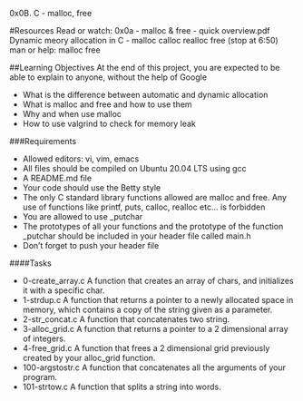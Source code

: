 0x0B. C - malloc, free

#Resources
Read or watch:
0x0a - malloc & free - quick overview.pdf
Dynamic meory allocation in C - malloc calloc realloc free (stop at 6:50)
man or help:
malloc
free

##Learning Objectives
At the end of this project, you are expected to be able to explain to anyone, without the help of Google
* What is the difference between automatic and dynamic allocation
* What is malloc and free and how to use them
* Why and when use malloc
* How to use valgrind to check for memory leak

###Requirements
* Allowed editors: vi, vim, emacs
* All files should be compiled on Ubuntu 20.04 LTS using gcc
* A README.md file
* Your code should use the Betty style
* The only C standard library functions allowed are malloc and free. Any use of functions like printf, puts, calloc, realloc etc… is forbidden
* You are allowed to use _putchar
* The prototypes of all your functions and the prototype of the function _putchar should be included in your header file called main.h
* Don’t forget to push your header file

####Tasks
* 0-create_array.c
A function that creates an array of chars, and initializes it with a specific char.
* 1-strdup.c
A function that returns a pointer to a newly allocated space in memory, which contains a copy of the string given as a parameter.
* 2-str_concat.c
A function that concatenates two string.
* 3-alloc_grid.c
A function that returns a pointer to a 2 dimensional array of integers.
* 4-free_grid.c
A function that frees a 2 dimensional grid previously created by your alloc_grid function.
* 100-argstostr.c
A function that concatenates all the arguments of your program.
* 101-strtow.c
A function that splits a string into words.
